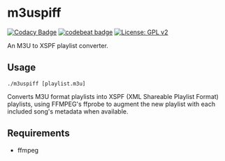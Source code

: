 # m3uspiff
[![Codacy Badge](https://api.codacy.com/project/badge/Grade/17105ee5e1a64cb9891039f7e1228230)](https://www.codacy.com/app/ibrokemypie/m3uspiff_go?utm_source=github.com&amp;utm_medium=referral&amp;utm_content=ibrokemypie/m3uspiff_go&amp;utm_campaign=Badge_Grade)
[![codebeat badge](https://codebeat.co/badges/0e4adbee-bafe-4e6c-b72c-a7ae645e4372)](https://codebeat.co/projects/github-com-ibrokemypie-m3uspiff_go-master)
[![License: GPL v2](https://img.shields.io/badge/License-GPL%20v2-blue.svg)](https://www.gnu.org/licenses/old-licenses/gpl-2.0.en.html)

An M3U to XSPF playlist converter.

## Usage
``./m3uspiff [playlist.m3u]``

Converts M3U format playlists into XSPF (XML Shareable Playlist Format) playlists, using FFMPEG's ffprobe to augment the new playlist with each included song's metadata when available.

## Requirements

* ffmpeg
